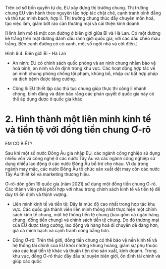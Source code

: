 Trên cơ sở bốn quyền tự do, EU xây dựng thị trường chung. Thị trường chung EU vận hành theo nguyên tắc hợp tác chặt chẽ, cạnh tranh bình đẳng và thủ tục minh bạch, hợp lí. Thị trường chung thúc đẩy chuyên môn hoá, tạo việc làm, giảm bớt rào cản thương mại và cải thiện kinh doanh.

[Hình ảnh mô tả một con đường ở biên giới giữa Bỉ và Hà Lan. Có một đường kẻ trắng trên mặt đường đánh dấu ranh giới quốc gia, với các dấu chéo màu trắng. Bên cạnh đường có cỏ xanh, một số ngôi nhà và cột điện.]

Hình 9.4. Biên giới Bỉ - Hà Lan

- An ninh: EU có chính sách quốc phòng và an ninh chung nhằm bảo vệ hoà bình, an ninh và ổn định trong khu vực. Các hoạt động hợp tác về an ninh chung phòng chống tội phạm, khủng bố, nhập cư bất hợp pháp và dịch bệnh được tăng cường.

- Công lí: EU thiết lập các thủ tục chung giúp thực thi công lí nhanh chóng, bình đẳng và đảm bảo rằng các phán quyết ở quốc gia này có thể áp dụng được ở quốc gia khác.

# 2. Hình thành một liên minh kinh tế và tiền tệ với đồng tiền chung Ơ-rô

EM CÓ BIẾT?

Sau khi một số nước Đông Âu gia nhập EU, các ngành công nghiệp sử dụng nhiều vốn và công nghệ ở các nước Tây Âu và các ngành công nghiệp sử dụng nhiều lao động ở các nước Đông Âu bổ trợ cho nhau. Ví dụ trong ngành may mặc, các nước Đông Âu tổ chức sản xuất dệt may còn các nước Tây Âu thiết kế và marketing thương hiệu.

Ơ-rô-dôn gồm 19 quốc gia (năm 2021) sử dụng một đồng tiền chung Ơ-rô. Các thành viên phải phối hợp với nhau trong chính sách kinh tế và tiền tệ để duy trì ổn định và thịnh vượng.

- Liên minh kinh tế và tiền tệ: Đây là mức độ cao nhất trong hợp tác khu vực. Các quốc gia thành viên liên minh thống nhất thực hiện một chính sách kinh tế chung, một hệ thống tiền tệ chung (bao gồm cả ngân hàng chung, đồng tiền chung) và chính sách tiền tệ chung. Do đó thương mại của EU được tăng cường, lao động và hàng hoá di chuyển dễ dàng hơn, giá cả minh bạch và cạnh tranh công bằng hơn.

- Đồng Ơ-rô: Trên thế giới, đồng tiền chung có thể bảo vệ nền kinh tế và hệ thống tài chính của EU khỏi những khủng hoảng, giảm sự phụ thuộc vào các loại tiền tệ khác và thuận tiện cho sản xuất, kinh doanh. Trong khu vực, đồng Ơ-rô thúc đẩy đầu tư xuyên biên giới, ổn định tài chính và giúp các quốc